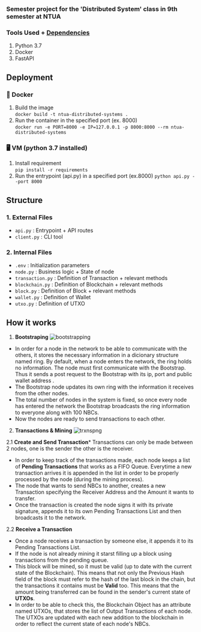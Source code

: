 
### Semester project for the 'Distributed System' class in 9th semester at NTUA

### Tools Used + [Dependencies](https://github.com/nickbel7/ntua-distributed-systems/blob/master/requirements.txt)
1. Python 3.7
2. Docker
3. FastAPI

## Deployment
### 🐳 Docker
1. Build the image <br>
   `docker build -t ntua-distributed-systems .`
2. Run the container in the specified port (ex. 8000) <br>
   `docker run -e PORT=8000 -e IP=127.0.0.1 -p 8000:8000 --rm ntua-distributed-systems`
### 🖥️ VM (python 3.7 installed)
1. Install requirement <br>
    `pip install -r requirements`
2. Run the entrypoint (api.py) in a specified port (ex.8000)
    `python api.py --port 8000`

## Structure
### 1. External Files
 - `api.py` :  Entrypoint + API routes
 - `client.py` : CLI tool
### 2. Internal Files
- `.env` : Initialization parameters
-  `node.py` : Business logic + State of node
-  `transaction.py` : Definition of Transaction + relevant methods
-  `blockchain.py` : Definition of Blockchain + relevant methods
-  `block.py` : Definition of Block + relevant methods
-  `wallet.py` : Definition of Wallet
-  `utxo.py` : Definition of UTXO

## How it works
1. **Bootstraping**
![bootstrapping](https://user-images.githubusercontent.com/94255085/227728144-01632b30-4df5-454a-a7d7-5060f41049f2.png)
* In order for a node in the network to be able to communicate with the others, it stores the necessary information in a dicionary structure named ring. By default, when a node enters the network, the ring holds no information. The node must first communicate with the Bootstrap. Thus it sends a post request to the Bootstrap with its ip, port and public wallet address . 
* The Bootstrap node updates its own ring with the information it receives from the other nodes. 
* The total number of nodes in the system is fixed, so once every node has entered the network the Bootstrap broadcasts the ring information to everyone along with 100 NBCs. 
* Now the nodes are ready to send transactions to each other. 


2. **Transactions & Mining**
![trxnspng](https://user-images.githubusercontent.com/94255085/227729654-36368774-da94-435c-9406-9f2b377df0a9.png)

2.1 **Create and Send Transaction*** 
Transactions can only be made between 2 nodes, one is the sender the other is the receiver. 
* In order to keep track of the transactions made, each node keeps a list of **Pending Transactions** that works as a FIFO Queue. 
Everytime a new transaction arrives it is appended in the list in order to be properly processed by the node  (during the mining process).
* The node that wants to send NBCs to another, creates a new Transaction specifying the Receiver Address and the Amount it wants to transfer.
* Once the transaction is created the node signs it with its private signature, appends it to its own Pending Transactions List and then  broadcasts it to the network. 

2.2 **Receive a Transaction**
* Once a node receives a transaction by someone else, it appends it to its Pending Transactions List.
* If the node is not already mining it starst filling up a block using transactions from the pending queue. 
* This block will be mined, so it must be valid (up to date with the current state of the Blockchain). This means that not only the Previous Hash field of the block must refer to the hash of the last block in the chain, but the transactions it contains must be **Valid** too. This means that the amount being transferred can be found in the sender's current state of **UTXOs**. 
* In order to be able to check this, the Blockchain Object has an attribute named UTXOs, that stores the list of Output Transactions of each node. The UTXOs are updated with each new addition to the blockchain in order to reflect the current state of each node's NBCs.

